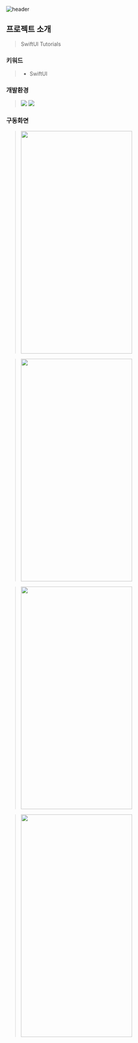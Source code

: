![header](https://capsule-render.vercel.app/api?type=waving&color=gradient&width=100%&height=300&section=header&text=SwiftUI-Tutorials&fontSize=60&descAlignY=70)

## 프로젝트 소개
>SwiftUI Tutorials

### 키워드
> - SwiftUI

### 개발환경
> ![](https://img.shields.io/badge/Xcode-13.2.1-blue) ![](https://img.shields.io/badge/SwiftUI-3.0-orange)

### 구동화면
> <img src= "https://user-images.githubusercontent.com/55880539/185616021-9c3e9f7e-dd1e-41c4-ba9f-ca48bc03236e.gif" width="300" height="600"/>

> <img src= "https://user-images.githubusercontent.com/55880539/185617501-f76f3fe9-cbd2-4ce8-9b85-ac478a89a3da.gif" width="300" height="600"/>

> <img src= "https://user-images.githubusercontent.com/55880539/185617783-9607e125-1478-4a82-bfae-b213950efd4b.gif" width="300" height="600"/>

> <img src= "https://user-images.githubusercontent.com/55880539/185617944-a73c660e-dada-4463-bef1-ee6ca151b577.gif" width="300" height="600"/>
